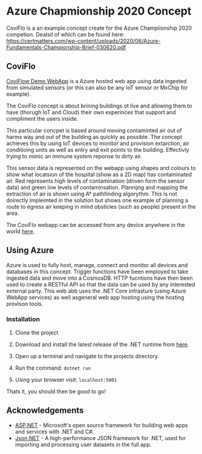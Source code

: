 # Azure Chapmionship 2020 Concept
CoviFlo is a an example concept create for the Azure Champiionship 2020 competion. Deatsil of which can be found here: https://certmatters.com/wp-content/uploads/2020/06/Azure-Fundamentals-Championship-Brief-030620.pdf 

## CoviFlo
[CoviFlow Demo WebApp](https://azurechampionship.azurewebsites.net) is a Azure hosted web app using data ingested from simulated sensors (or this can also be any IoT sensor or MxChip for example). 

The CoviFlo concept is about brining buildings ot live and allowing them to have (thorugh IoT and Cloud) their own experinces that support and compliment the users inside.

This particular concpet is based around moving contaminted air out of harms way and out of the building as quickly as possible. The concept achieves this by using IoT devices to monitor and provision extarction, air conditioing units as well as entry and exit points to the building. Effectivly trying to mimic an immune system reponse to dirty air. 

This sensor data is represented on the webapp using shapes and colours to show what locatsion of the hospital (show as a 2D map) has contaminated air. Red represents high levels of contamination (driven form the sensor data) and green low levels of contaminsation. Plannijng and mapping the extraction of air is shown using A* pathfinding algorythm. This is not doirectly impleimted in the solution but shows one example of planning a route to egress air keeping in mind obsticles (such as people) present in the area. 

The CoviFlo webapp can be accessed from any device anywhere in the world [here](https://azurechampionship.azurewebsites.net).

## Using Azure
Azure is used to fully host, manage, connect and monitor all devices and databases in this concept. Trigger functions have been employed to take ingested data and move into a CosmosDB. HTTP fucntions have then been used to create a RESTful API so that the data can be used by any interested external party. This web abb uses the .NET Core infrasture (using Azure WebApp services) as well asgeneral web app hosting using the hosting provison tools. 

### Installation

1. Clone the project

1. Download and install the latest release of the .NET runtime from [here](https://dotnet.microsoft.com/download).

1. Open up a terminal and navigate to the projects directory.

1. Run the command: ```dotnet run```

1. Using your browser visit: ```localhost:5001```
    
Thats it, you should then be good to go!

## Acknowledgements
* [ASP.NET](https://dotnet.microsoft.com/apps/aspnet) - Microsoft's open source framework for building web apps and services with .NET and C#.
* [Json.NET](https://www.newtonsoft.com/json) - A high-performance JSON framework for .NET, used for importing and processing user datasets in the full app.
